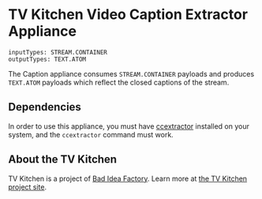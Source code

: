 # TV Kitchen Video Caption Extractor Appliance

```
inputTypes: STREAM.CONTAINER
outputTypes: TEXT.ATOM
```

The Caption appliance consumes `STREAM.CONTAINER` payloads and produces `TEXT.ATOM` payloads which reflect the closed captions of the stream.

## Dependencies

In order to use this appliance, you must have [ccextractor](https://www.ccextractor.org/) installed on your system, and the `ccextractor` command must work.

## About the TV Kitchen

TV Kitchen is a project of [Bad Idea Factory](https://biffud.com).  Learn more at [the TV Kitchen project site](https://tv.kitchen).
